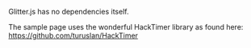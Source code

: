 Glitter.js has no dependencies itself.

The sample page uses the wonderful HackTimer library as found here:
https://github.com/turuslan/HackTimer
